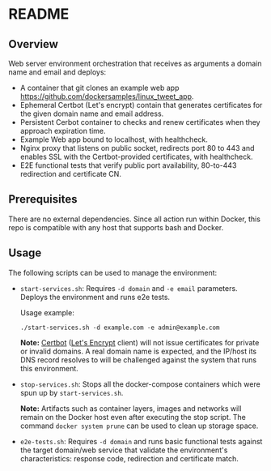 # README

## Overview

Web server environment orchestration that receives as arguments a domain name and email and deploys:

- A container that git clones an example web app https://github.com/dockersamples/linux_tweet_app.
- Ephemeral Certbot (Let's encrypt) contain that generates certificates for the given domain name and email address.
- Persistent Cerbot container to checks and renew certificates when they approach expiration time.
- Example Web app bound to localhost, with healthcheck.
- Nginx proxy that listens on public socket, redirects port 80 to 443 and enables SSL with the Certbot-provided certificates, with healthcheck.
- E2E functional tests that verify public port availability, 80-to-443 redirection and certificate CN.

## Prerequisites

There are no external dependencies. Since all action run within Docker, this repo is compatible with any host that supports bash and Docker.

## Usage
The following scripts can be used to manage the environment:

- `start-services.sh`: Requires `-d domain` and `-e email` parameters. Deploys the environment and runs e2e tests.

    Usage example:

    ```
    ./start-services.sh -d example.com -e admin@example.com
    ```

    **Note:** [Certbot](https://certbot.eff.org/) ([Let's Encrypt](https://letsencrypt.org/getting-started/) client) will not issue certificates for private or invalid domains. A real domain name is expected, and the IP/host its DNS record resolves to will be challenged against the system that runs this environment.

- `stop-services.sh`: Stops all the docker-compose containers which were spun up by `start-services.sh`.

    **Note:** Artifacts such as container layers, images and networks will remain on the Docker host even after executing the stop script. The command `docker system prune` can be used to clean up storage space.

- `e2e-tests.sh`: Requires `-d domain` and runs basic functional tests against the target domain/web service that validate the environment's characteristics: response code, redirection and certificate match.